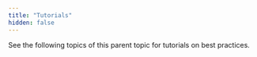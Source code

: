 ```yaml
---
title: "Tutorials"
hidden: false
---
```


See the following topics of this parent topic for tutorials on best practices.